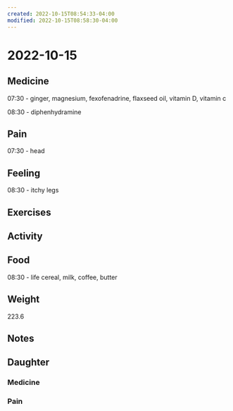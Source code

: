 ```yaml
---
created: 2022-10-15T08:54:33-04:00
modified: 2022-10-15T08:58:30-04:00
---
```


# 2022-10-15

## Medicine

07:30 - ginger, magnesium, fexofenadrine, flaxseed oil, vitamin D, vitamin c 

08:30 - diphenhydramine 

## Pain

07:30 - head 

## Feeling

08:30 - itchy legs

## Exercises


## Activity


## Food

08:30 - life cereal, milk, coffee, butter 

## Weight

223.6

## Notes


## Daughter


### Medicine


### Pain
